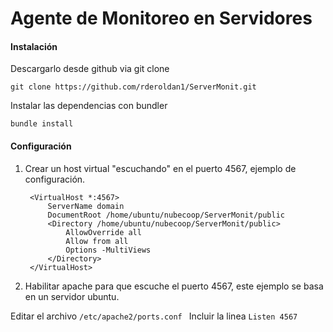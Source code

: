 Agente de Monitoreo en Servidores
===========

#### Instalación

Descargarlo desde github via git clone

    git clone https://github.com/rderoldan1/ServerMonit.git

Instalar las dependencias con bundler
    
    bundle install
    
#### Configuración

1. Crear un host virtual "escuchando" en el puerto 4567, ejemplo de configuración.


    	<VirtualHost *:4567>
      		ServerName domain
      		DocumentRoot /home/ubuntu/nubecoop/ServerMonit/public
      		<Directory /home/ubuntu/nubecoop/ServerMonit/public>
        		AllowOverride all 
        		Allow from all
        		Options -MultiViews
      		</Directory>
    	</VirtualHost>

2. Habilitar apache para que escuche el puerto 4567, este ejemplo se basa en un servidor ubuntu.

Editar el archivo `/etc/apache2/ports.conf `
Incluir la linea `Listen 4567`
  
  
  

